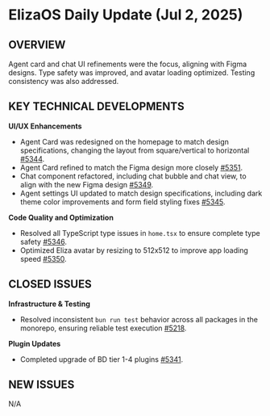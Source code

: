 # ElizaOS Daily Update (Jul 2, 2025)

## OVERVIEW
Agent card and chat UI refinements were the focus, aligning with Figma designs. Type safety was improved, and avatar loading optimized. Testing consistency was also addressed.

## KEY TECHNICAL DEVELOPMENTS

**UI/UX Enhancements**
*   Agent Card was redesigned on the homepage to match design specifications, changing the layout from square/vertical to horizontal [#5344](https://github.com/elizaos/eliza/pull/5344).
*   Agent Card refined to match the Figma design more closely [#5351](https://github.com/elizaos/eliza/pull/5351).
*   Chat component refactored, including chat bubble and chat view, to align with the new Figma design [#5349](https://github.com/elizaos/eliza/pull/5349).
*   Agent settings UI updated to match design specifications, including dark theme color improvements and form field styling fixes [#5345](https://github.com/elizaos/eliza/pull/5345).

**Code Quality and Optimization**
*   Resolved all TypeScript type issues in `home.tsx` to ensure complete type safety [#5346](https://github.com/elizaos/eliza/pull/5346).
*   Optimized Eliza avatar by resizing to 512x512 to improve app loading speed [#5350](https://github.com/elizaos/eliza/pull/5350).

## CLOSED ISSUES

**Infrastructure & Testing**
*   Resolved inconsistent `bun run test` behavior across all packages in the monorepo, ensuring reliable test execution [#5218](https://github.com/elizaos/eliza/issues/5218).

**Plugin Updates**
*   Completed upgrade of BD tier 1-4 plugins [#5341](https://github.com/elizaos/eliza/issues/5341).

## NEW ISSUES

N/A